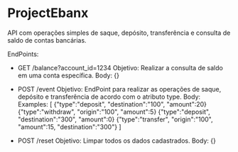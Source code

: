 # ProjectEbanx
API com operações simples de saque, depósito, transferência e consulta de saldo de contas bancárias.

EndPoints:

- GET /balance?account_id=1234
Objetivo: Realizar a consulta de saldo em uma conta específica.
Body: {} 

- POST /event
Objetivo: EndPoint para realizar as operações de saque, depósito e transferência de acordo com o atributo type.
Body: 
    Examples: [
        {"type":"deposit", "destination":"100", "amount":20}
        {"type":"withdraw", "origin":"100", "amount":5}
        {"type":"deposit", "destination":"300", "amount":0}
        {"type":"transfer", "origin":"100", "amount":15, "destination":"300"}
    ]   

- POST /reset
Objetivo: Limpar todos os dados cadastrados.
Body: {}